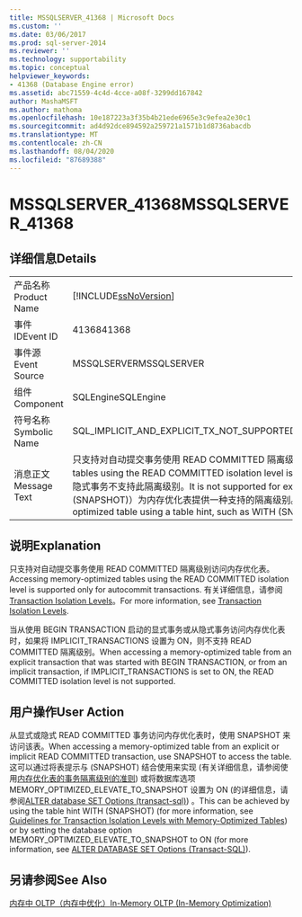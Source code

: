 ```yaml
---
title: MSSQLSERVER_41368 | Microsoft Docs
ms.custom: ''
ms.date: 03/06/2017
ms.prod: sql-server-2014
ms.reviewer: ''
ms.technology: supportability
ms.topic: conceptual
helpviewer_keywords:
- 41368 (Database Engine error)
ms.assetid: abc71559-4c4d-4cce-a08f-3299dd167842
author: MashaMSFT
ms.author: mathoma
ms.openlocfilehash: 10e187223a3f35b4b21ede6965e3c9efea2e30c1
ms.sourcegitcommit: ad4d92dce894592a259721a1571b1d8736abacdb
ms.translationtype: MT
ms.contentlocale: zh-CN
ms.lasthandoff: 08/04/2020
ms.locfileid: "87689388"
---
```

# <a name="mssqlserver_41368"></a><span data-ttu-id="b7f1e-102">MSSQLSERVER_41368</span><span class="sxs-lookup"><span data-stu-id="b7f1e-102">MSSQLSERVER_41368</span></span>
    
## <a name="details"></a><span data-ttu-id="b7f1e-103">详细信息</span><span class="sxs-lookup"><span data-stu-id="b7f1e-103">Details</span></span>  
  
|||  
|-|-|  
|<span data-ttu-id="b7f1e-104">产品名称</span><span class="sxs-lookup"><span data-stu-id="b7f1e-104">Product Name</span></span>|[!INCLUDE[ssNoVersion](../../includes/ssnoversion-md.md)]|  
|<span data-ttu-id="b7f1e-105">事件 ID</span><span class="sxs-lookup"><span data-stu-id="b7f1e-105">Event ID</span></span>|<span data-ttu-id="b7f1e-106">41368</span><span class="sxs-lookup"><span data-stu-id="b7f1e-106">41368</span></span>|  
|<span data-ttu-id="b7f1e-107">事件源</span><span class="sxs-lookup"><span data-stu-id="b7f1e-107">Event Source</span></span>|<span data-ttu-id="b7f1e-108">MSSQLSERVER</span><span class="sxs-lookup"><span data-stu-id="b7f1e-108">MSSQLSERVER</span></span>|  
|<span data-ttu-id="b7f1e-109">组件</span><span class="sxs-lookup"><span data-stu-id="b7f1e-109">Component</span></span>|<span data-ttu-id="b7f1e-110">SQLEngine</span><span class="sxs-lookup"><span data-stu-id="b7f1e-110">SQLEngine</span></span>|  
|<span data-ttu-id="b7f1e-111">符号名称</span><span class="sxs-lookup"><span data-stu-id="b7f1e-111">Symbolic Name</span></span>|<span data-ttu-id="b7f1e-112">SQL_IMPLICIT_AND_EXPLICIT_TX_NOT_SUPPORTED</span><span class="sxs-lookup"><span data-stu-id="b7f1e-112">SQL_IMPLICIT_AND_EXPLICIT_TX_NOT_SUPPORTED</span></span>|  
|<span data-ttu-id="b7f1e-113">消息正文</span><span class="sxs-lookup"><span data-stu-id="b7f1e-113">Message Text</span></span>|<span data-ttu-id="b7f1e-114">只支持对自动提交事务使用 READ COMMITTED 隔离级别访问内存优化表。</span><span class="sxs-lookup"><span data-stu-id="b7f1e-114">Accessing memory optimized tables using the READ COMMITTED isolation level is supported only for autocommit transactions.</span></span> <span data-ttu-id="b7f1e-115">显式或隐式事务不支持此隔离级别。</span><span class="sxs-lookup"><span data-stu-id="b7f1e-115">It is not supported for explicit or implicit transactions.</span></span> <span data-ttu-id="b7f1e-116">使用表提示（例如 WITH (SNAPSHOT)）为内存优化表提供一种支持的隔离级别。</span><span class="sxs-lookup"><span data-stu-id="b7f1e-116">Provide a supported isolation level for the memory optimized table using a table hint, such as WITH (SNAPSHOT).</span></span>|  
  
## <a name="explanation"></a><span data-ttu-id="b7f1e-117">说明</span><span class="sxs-lookup"><span data-stu-id="b7f1e-117">Explanation</span></span>  
 <span data-ttu-id="b7f1e-118">只支持对自动提交事务使用 READ COMMITTED 隔离级别访问内存优化表。</span><span class="sxs-lookup"><span data-stu-id="b7f1e-118">Accessing memory-optimized tables using the READ COMMITTED isolation level is supported only for autocommit transactions.</span></span> <span data-ttu-id="b7f1e-119">有关详细信息，请参阅 [Transaction Isolation Levels](../../database-engine/transaction-isolation-levels.md)。</span><span class="sxs-lookup"><span data-stu-id="b7f1e-119">For more information, see [Transaction Isolation Levels](../../database-engine/transaction-isolation-levels.md).</span></span>  
  
 <span data-ttu-id="b7f1e-120">当从使用 BEGIN TRANSACTION 启动的显式事务或从隐式事务访问内存优化表时，如果将 IMPLICIT_TRANSACTIONS 设置为 ON，则不支持 READ COMMITTED 隔离级别。</span><span class="sxs-lookup"><span data-stu-id="b7f1e-120">When accessing a memory-optimized table from an explicit transaction that was started with BEGIN TRANSACTION, or from an implicit transaction, if IMPLICIT_TRANSACTIONS is set to ON, the READ COMMITTED isolation level is not supported.</span></span>  
  
## <a name="user-action"></a><span data-ttu-id="b7f1e-121">用户操作</span><span class="sxs-lookup"><span data-stu-id="b7f1e-121">User Action</span></span>  
 <span data-ttu-id="b7f1e-122">从显式或隐式 READ COMMITTED 事务访问内存优化表时，使用 SNAPSHOT 来访问该表。</span><span class="sxs-lookup"><span data-stu-id="b7f1e-122">When accessing a memory-optimized table from an explicit or implicit READ COMMITTED transaction, use SNAPSHOT to access the table.</span></span> <span data-ttu-id="b7f1e-123">这可以通过将表提示与 (SNAPSHOT) 结合使用来实现 (有关详细信息，请参阅使用[内存优化表的事务隔离级别的准则](../in-memory-oltp/memory-optimized-tables.md)) 或将数据库选项 MEMORY_OPTIMIZED_ELEVATE_TO_SNAPSHOT 设置为 ON (的详细信息，请参阅[ALTER database SET Options &#40;transact-sql&#41;](/sql/t-sql/statements/alter-database-transact-sql-set-options)) 。</span><span class="sxs-lookup"><span data-stu-id="b7f1e-123">This can be achieved by using the table hint WITH (SNAPSHOT) (for more information, see [Guidelines for Transaction Isolation Levels with Memory-Optimized Tables](../in-memory-oltp/memory-optimized-tables.md)) or by setting the database option MEMORY_OPTIMIZED_ELEVATE_TO_SNAPSHOT to ON (for more information, see [ALTER DATABASE SET Options &#40;Transact-SQL&#41;](/sql/t-sql/statements/alter-database-transact-sql-set-options)).</span></span>  
  
## <a name="see-also"></a><span data-ttu-id="b7f1e-124">另请参阅</span><span class="sxs-lookup"><span data-stu-id="b7f1e-124">See Also</span></span>  
 [<span data-ttu-id="b7f1e-125">内存中 OLTP（内存中优化）</span><span class="sxs-lookup"><span data-stu-id="b7f1e-125">In-Memory OLTP &#40;In-Memory Optimization&#41;</span></span>](../in-memory-oltp/in-memory-oltp-in-memory-optimization.md)  
  
  
